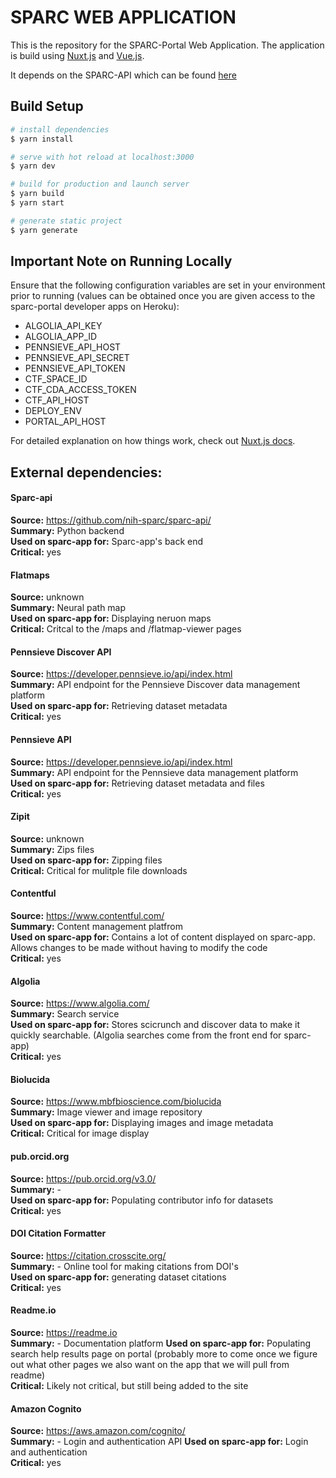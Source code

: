 # SPARC WEB APPLICATION
This is the repository for the SPARC-Portal Web Application. The application is build using [Nuxt.js](https://nuxtjs.org) and [Vue.js](https://vuejs.org/).

It depends on the SPARC-API which can be found [here](https://github.com/nih-sparc/sparc-api) 

## Build Setup

``` bash
# install dependencies
$ yarn install

# serve with hot reload at localhost:3000
$ yarn dev

# build for production and launch server
$ yarn build
$ yarn start

# generate static project
$ yarn generate
```
## Important Note on Running Locally

Ensure that the following configuration variables are set in your environment prior to running (values can be obtained once you are given access to the sparc-portal developer apps on Heroku):
* ALGOLIA_API_KEY
* ALGOLIA_APP_ID
* PENNSIEVE_API_HOST
* PENNSIEVE_API_SECRET
* PENNSIEVE_API_TOKEN
* CTF_SPACE_ID
* CTF_CDA_ACCESS_TOKEN
* CTF_API_HOST
* DEPLOY_ENV
* PORTAL_API_HOST


For detailed explanation on how things work, check out [Nuxt.js docs](https://nuxtjs.org).

## External dependencies:

#### Sparc-api 
**Source:** https://github.com/nih-sparc/sparc-api/  \
**Summary:** Python backend  \
**Used on sparc-app for:** Sparc-app's back end  \
**Critical:** yes  

#### Flatmaps
**Source:** unknown  \
**Summary:** Neural path map  \
**Used on sparc-app for:** Displaying neruon maps  \
**Critical:** Critcal to the /maps and /flatmap-viewer pages  

#### Pennsieve Discover API
**Source:** https://developer.pennsieve.io/api/index.html  \
**Summary:** API endpoint for the Pennsieve Discover data management platform  \
**Used on sparc-app for:** Retrieving dataset metadata   \
**Critical:** yes  

#### Pennsieve API
**Source:** https://developer.pennsieve.io/api/index.html  \
**Summary:** API endpoint for the Pennsieve  data management platform  \
**Used on sparc-app for:** Retrieving dataset metadata and files  \
**Critical:** yes  

#### Zipit
**Source:** unknown  \
**Summary:** Zips files  \
**Used on sparc-app for:** Zipping files  \
**Critical:** Critical for mulitple file downloads  

#### Contentful
**Source:** https://www.contentful.com/  \
**Summary:** Content management platfrom  \
**Used on sparc-app for:** Contains a lot of content displayed on sparc-app. Allows changes to be made without having to modify the code  \
**Critical:** yes  

#### Algolia
**Source:** https://www.algolia.com/  \
**Summary:** Search service  \
**Used on sparc-app for:** Stores scicrunch and discover data to make it quickly searchable. (Algolia searches come from the front end for sparc-app)  \
**Critical:** yes  


#### Biolucida 
**Source:** https://www.mbfbioscience.com/biolucida  \
**Summary:** Image viewer and image repository  \
**Used on sparc-app for:** Displaying images and image metadata  \
**Critical:** Critical for image display  

#### pub.orcid.org 
**Source:** https://pub.orcid.org/v3.0/ \
**Summary:** -  \
**Used on sparc-app for:** Populating contributor info for datasets \
**Critical:** yes

#### DOI Citation Formatter
**Source:** https://citation.crosscite.org/ \
**Summary:** - Online tool for making citations from DOI's \
**Used on sparc-app for:** generating dataset citations  \
**Critical:** yes

#### Readme.io
**Source:** https://readme.io \
**Summary:** - Documentation platform
**Used on sparc-app for:** Populating search help results page on portal (probably more to come once we figure out what other pages we also want on the app that we will pull from readme)  \
**Critical:** Likely not critical, but still being added to the site

#### Amazon Cognito
**Source:** https://aws.amazon.com/cognito/ \
**Summary:** - Login and authentication API
**Used on sparc-app for:** Login and authentication  \
**Critical:** yes

